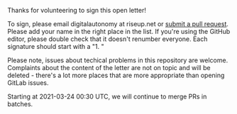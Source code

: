 
Thanks for volunteering to sign this open letter!

To sign, please email digitalautonomy at riseup.net or [submit a pull request](https://github.com/rms-open-letter/rms-open-letter.github.io/pulls).
Please add your name in the right place in the list. If you're using the GitHub editor, please double check that it doesn't renumber everyone. Each signature should start with a "1. "

Please note, issues about techical problems in this repository are welcome. Complaints about the content of the letter are not on topic and will be deleted - there's a lot more places that are more appropriate than opening GitLab issues.

Starting at 2021-03-24 00:30 UTC, we will continue to merge PRs in batches.
